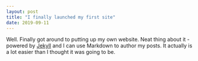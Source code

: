 ```yaml
---
layout: post
title: "I finally launched my first site"
date: 2019-09-11
---
```


Well. Finally got around to putting up my own website. Neat thing about it - powered by [Jekyll](http://jekyllrb.com) and I can use Markdown to author my posts. It actually is a lot easier than I thought it was going to be.
